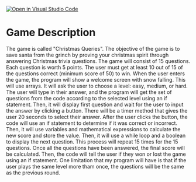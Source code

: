 [![Open in Visual Studio Code](https://classroom.github.com/assets/open-in-vscode-f059dc9a6f8d3a56e377f745f24479a46679e63a5d9fe6f495e02850cd0d8118.svg)](https://classroom.github.com/online_ide?assignment_repo_id=6696306&assignment_repo_type=AssignmentRepo)
# Game Description

The game is called "Christmas Queries". The objective of the game is to save santa from the grinch by proving your christmas spirit through answering Christmas trivia questions. The game will consist of 15 questions. Each question is worth 5 points. The user must get at least 10 out of 15 of the questions correct (minimum score of 50) to win. When the user enters the game, the program will show a welcome screen with snow falling. This will use arrays. It will ask the user to choose a level: easy, medium, or hard. The user will type in their answer, and the program will get the set of questions from the code according to the selected level using an if statement. Then, it will display first question and wait for the user to input the answer by clicking a button. There will be a timer method that gives the user 20 seconds to select their answer. After the user clicks the button, the code will use an if statement to determine if it was correct or incorrect. Then, it will use variables and mathematical expressions to calculate the new score and store the value. Then, it will use a while loop and a boolean to display the next question. This process will repeat 15 times for the 15 questions. Once all the questions have been answered, the final score will be calculated. Then, the code will tell the user if they won or lost the game using an if statement. One limitation that my program will have is that if the user plays the same level more tham once, the questions will be the same as the previous round.
